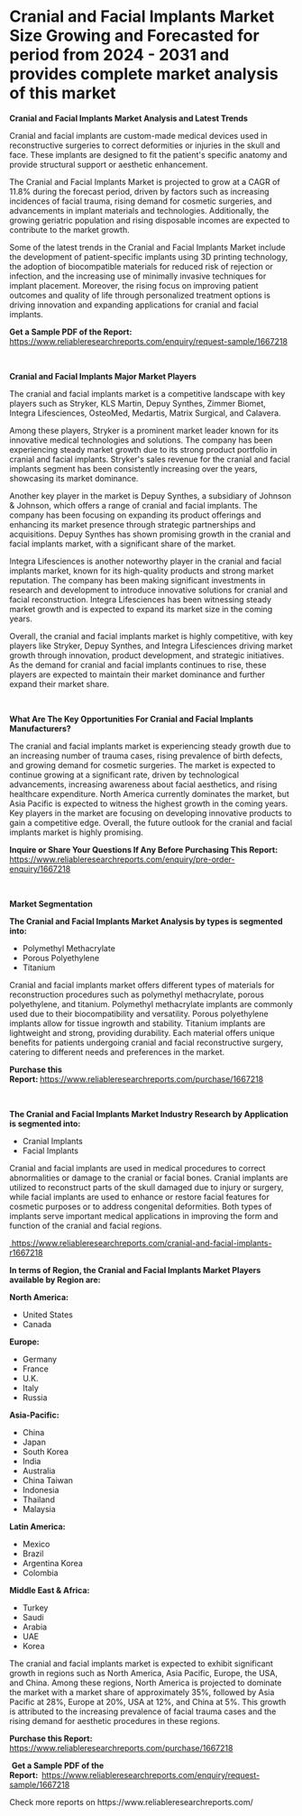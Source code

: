 <p><h1>Cranial and Facial Implants Market Size Growing and Forecasted for period from 2024 - 2031 and provides complete market analysis of this market</h1></p><p><strong>Cranial and Facial Implants Market Analysis and Latest Trends</strong></p>
<p><p>Cranial and facial implants are custom-made medical devices used in reconstructive surgeries to correct deformities or injuries in the skull and face. These implants are designed to fit the patient's specific anatomy and provide structural support or aesthetic enhancement.</p><p>The Cranial and Facial Implants Market is projected to grow at a CAGR of 11.8% during the forecast period, driven by factors such as increasing incidences of facial trauma, rising demand for cosmetic surgeries, and advancements in implant materials and technologies. Additionally, the growing geriatric population and rising disposable incomes are expected to contribute to the market growth.</p><p>Some of the latest trends in the Cranial and Facial Implants Market include the development of patient-specific implants using 3D printing technology, the adoption of biocompatible materials for reduced risk of rejection or infection, and the increasing use of minimally invasive techniques for implant placement. Moreover, the rising focus on improving patient outcomes and quality of life through personalized treatment options is driving innovation and expanding applications for cranial and facial implants.</p></p>
<p><strong>Get a Sample PDF of the Report:&nbsp;</strong> <a href="https://www.reliableresearchreports.com/enquiry/request-sample/1667218">https://www.reliableresearchreports.com/enquiry/request-sample/1667218</a></p>
<p>&nbsp;</p>
<p><strong>Cranial and Facial Implants Major Market Players</strong></p>
<p><p>The cranial and facial implants market is a competitive landscape with key players such as Stryker, KLS Martin, Depuy Synthes, Zimmer Biomet, Integra Lifesciences, OsteoMed, Medartis, Matrix Surgical, and Calavera.</p><p>Among these players, Stryker is a prominent market leader known for its innovative medical technologies and solutions. The company has been experiencing steady market growth due to its strong product portfolio in cranial and facial implants. Stryker's sales revenue for the cranial and facial implants segment has been consistently increasing over the years, showcasing its market dominance.</p><p>Another key player in the market is Depuy Synthes, a subsidiary of Johnson & Johnson, which offers a range of cranial and facial implants. The company has been focusing on expanding its product offerings and enhancing its market presence through strategic partnerships and acquisitions. Depuy Synthes has shown promising growth in the cranial and facial implants market, with a significant share of the market.</p><p>Integra Lifesciences is another noteworthy player in the cranial and facial implants market, known for its high-quality products and strong market reputation. The company has been making significant investments in research and development to introduce innovative solutions for cranial and facial reconstruction. Integra Lifesciences has been witnessing steady market growth and is expected to expand its market size in the coming years.</p><p>Overall, the cranial and facial implants market is highly competitive, with key players like Stryker, Depuy Synthes, and Integra Lifesciences driving market growth through innovation, product development, and strategic initiatives. As the demand for cranial and facial implants continues to rise, these players are expected to maintain their market dominance and further expand their market share.</p></p>
<p>&nbsp;</p>
<p><strong>What Are The Key Opportunities For Cranial and Facial Implants Manufacturers?</strong></p>
<p><p>The cranial and facial implants market is experiencing steady growth due to an increasing number of trauma cases, rising prevalence of birth defects, and growing demand for cosmetic surgeries. The market is expected to continue growing at a significant rate, driven by technological advancements, increasing awareness about facial aesthetics, and rising healthcare expenditure. North America currently dominates the market, but Asia Pacific is expected to witness the highest growth in the coming years. Key players in the market are focusing on developing innovative products to gain a competitive edge. Overall, the future outlook for the cranial and facial implants market is highly promising.</p></p>
<p><strong>Inquire or Share Your Questions If Any Before Purchasing This Report:</strong> <a href="https://www.reliableresearchreports.com/enquiry/pre-order-enquiry/1667218">https://www.reliableresearchreports.com/enquiry/pre-order-enquiry/1667218</a></p>
<p>&nbsp;</p>
<p><strong>Market Segmentation</strong></p>
<p><strong>The Cranial and Facial Implants Market Analysis by types is segmented into:</strong></p>
<p><ul><li>Polymethyl Methacrylate</li><li>Porous Polyethylene</li><li>Titanium</li></ul></p>
<p><p>Cranial and facial implants market offers different types of materials for reconstruction procedures such as polymethyl methacrylate, porous polyethylene, and titanium. Polymethyl methacrylate implants are commonly used due to their biocompatibility and versatility. Porous polyethylene implants allow for tissue ingrowth and stability. Titanium implants are lightweight and strong, providing durability. Each material offers unique benefits for patients undergoing cranial and facial reconstructive surgery, catering to different needs and preferences in the market.</p></p>
<p><strong>Purchase this Report:&nbsp;</strong><a href="https://www.reliableresearchreports.com/purchase/1667218">https://www.reliableresearchreports.com/purchase/1667218</a></p>
<p>&nbsp;</p>
<p><strong>The Cranial and Facial Implants Market Industry Research by Application is segmented into:</strong></p>
<p><ul><li>Cranial Implants</li><li>Facial Implants</li></ul></p>
<p><p>Cranial and facial implants are used in medical procedures to correct abnormalities or damage to the cranial or facial bones. Cranial implants are utilized to reconstruct parts of the skull damaged due to injury or surgery, while facial implants are used to enhance or restore facial features for cosmetic purposes or to address congenital deformities. Both types of implants serve important medical applications in improving the form and function of the cranial and facial regions.</p></p>
<p><a href="https://www.reliableresearchreports.com/cranial-and-facial-implants-r1667218">&nbsp;https://www.reliableresearchreports.com/cranial-and-facial-implants-r1667218</a></p>
<p><strong>In terms of Region, the Cranial and Facial Implants Market Players available by Region are:</strong></p>
<p>
    <p> <strong> North America: </strong>
        <ul>
            <li>United States</li>
            <li>Canada</li>
        </ul>
        </p> 
    <p> <strong> Europe: </strong>
        <ul>
            <li>Germany</li>
            <li>France</li>
            <li>U.K.</li>
            <li>Italy</li>
            <li>Russia</li>
        </ul>
        </p> 
    <p> <strong> Asia-Pacific: </strong>
        <ul>
            <li>China</li>
            <li>Japan</li>
            <li>South Korea</li>
            <li>India</li>
            <li>Australia</li>
            <li>China Taiwan</li>
            <li>Indonesia</li>
            <li>Thailand</li>
            <li>Malaysia</li>
        </ul>
        </p> 
    <p> <strong> Latin America: </strong>
        <ul>
            <li>Mexico</li>
            <li>Brazil</li>
            <li>Argentina Korea</li>
            <li>Colombia</li>
        </ul>
        </p> 
    <p> <strong> Middle East & Africa: </strong>
        <ul>
            <li>Turkey</li>
            <li>Saudi</li>
            <li>Arabia</li>
            <li>UAE</li>
            <li>Korea</li>
        </ul>
    </p>
    </p>
<p><p>The cranial and facial implants market is expected to exhibit significant growth in regions such as North America, Asia Pacific, Europe, the USA, and China. Among these regions, North America is projected to dominate the market with a market share of approximately 35%, followed by Asia Pacific at 28%, Europe at 20%, USA at 12%, and China at 5%. This growth is attributed to the increasing prevalence of facial trauma cases and the rising demand for aesthetic procedures in these regions.</p></p>
<p><strong>Purchase this Report: </strong><a href="https://www.reliableresearchreports.com/purchase/1667218">https://www.reliableresearchreports.com/purchase/1667218</a></p>
<p>&nbsp;<strong>Get a Sample PDF of the Report:&nbsp;&nbsp;</strong><a href="https://www.reliableresearchreports.com/enquiry/request-sample/1667218">https://www.reliableresearchreports.com/enquiry/request-sample/1667218</a></p>
<p><strong></strong></p>
<p>Check more reports on https://www.reliableresearchreports.com/</p>